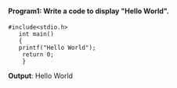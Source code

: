 #### Program1: Write a code to display "Hello World".
```
#include<stdio.h>
   int main()
   {
   printf("Hello World");
    return 0;
    }
  ```
  **Output**: Hello World
